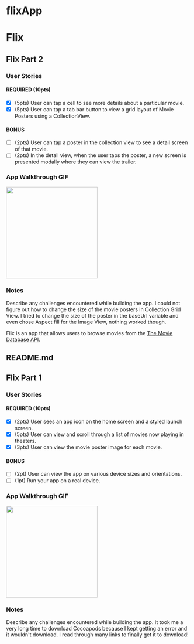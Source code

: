 # flixApp
# Flix

## Flix Part 2

### User Stories

#### REQUIRED (10pts)
- [x] (5pts) User can tap a cell to see more details about a particular movie.
- [x] (5pts) User can tap a tab bar button to view a grid layout of Movie Posters using a CollectionView.

#### BONUS
- [ ] (2pts) User can tap a poster in the collection view to see a detail screen of that movie.
- [ ] (2pts) In the detail view, when the user taps the poster, a new screen is presented modally where they can view the trailer.

### App Walkthrough GIF

<img src='http://g.recordit.co/WtLnp9mJN0.gif' width=250><br>

### Notes
Describe any challenges encountered while building the app.
I could not figure out how to change the size of the movie posters in Collection Grid View. I tried to change the size of the poster in the baseUrl variable and even chose Aspect fill for the Image View, nothing worked though. 

Flix is an app that allows users to browse movies from the [The Movie Database API](http://docs.themoviedb.apiary.io/#).

README.md
---

## Flix Part 1

### User Stories

#### REQUIRED (10pts)
- [x] (2pts) User sees an app icon on the home screen and a styled launch screen.
- [x] (5pts) User can view and scroll through a list of movies now playing in theaters.
- [x] (3pts) User can view the movie poster image for each movie.

#### BONUS
- [ ] (2pt) User can view the app on various device sizes and orientations.
- [ ] (1pt) Run your app on a real device.

### App Walkthrough GIF

<img src='http://g.recordit.co/6h4xDU2mjs.gif' width=250><br>

### Notes
Describe any challenges encountered while building the app.
It took me a very long time to download Cocoapods because I kept getting an error and it wouldn't download. I read through many links to finally get it to download!
